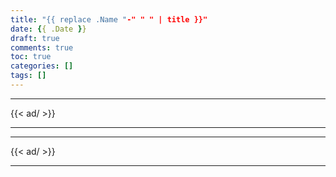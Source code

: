 ```yaml
---
title: "{{ replace .Name "-" " " | title }}"
date: {{ .Date }}
draft: true
comments: true
toc: true
categories: []
tags: []
---
```


<!--more-->

---

{{< ad/ >}}

---

---

{{< ad/ >}}

---

